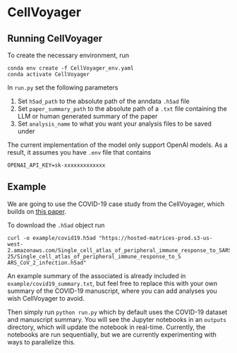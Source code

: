# CellVoyager
## Running CellVoyager
To create the necessary environment, run
```
conda env create -f CellVoyager_env.yaml
conda activate CellVoyager
```
In `run.py` set the following parameters
1. Set `h5ad_path` to the absolute path of the anndata `.h5ad` file
2. Set `paper_summary_path` to the absolute path of a `.txt` file containing the LLM or human generated summary of the paper
3. Set `analysis_name` to what you want your analysis files to be saved under

The current implementation of the model only support OpenAI models. As a result, it assumes you have `.env` file that contains
```
OPENAI_API_KEY=sk-xxxxxxxxxxxxx
```

## Example
We are going to use the COVID-19 case study from the CellVoyager, which builds on [this paper](https://www.nature.com/articles/s41591-020-0944-y).


To download the `.h5ad` object run
```
curl -o example/covid19.h5ad "https://hosted-matrices-prod.s3-us-
west-2.amazonaws.com/Single_cell_atlas_of_peripheral_immune_response_to_SARS_CoV_2_infection-25/Single_cell_atlas_of_peripheral_immune_response_to_S
ARS_CoV_2_infection.h5ad"
```
An example summary of the associated is already included in `example/covid19_summary.txt`, but feel free to replace this with your own summary of the COVID-19 manuscript, where you can add analyses you wish CellVoyager to avoid.


Then simply run `python run.py` which by default uses the COVID-19 dataset and manuscript summary. You will see the Jupyter notebooks in an `outputs` directory, which will update the notebook in real-time. Currently, the notebooks are run sequentially, but we are currently experimenting with ways to parallelize this.
